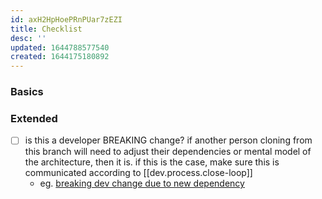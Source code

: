 ```yaml
---
id: axH2HpHoePRnPUar7zEZI
title: Checklist
desc: ''
updated: 1644788577540
created: 1644175180892
---
```


### Basics

### Extended
- [ ]  is this a developer BREAKING change? if another person cloning from this branch will need to adjust their dependencies or mental model of the architecture, then it is. if this is the case, make sure this is communicated according to [[dev.process.close-loop]]
    - eg. [breaking dev change due to new dependency](https://github.com/dendronhq/dendron/pull/2188#pullrequestreview-855696330)